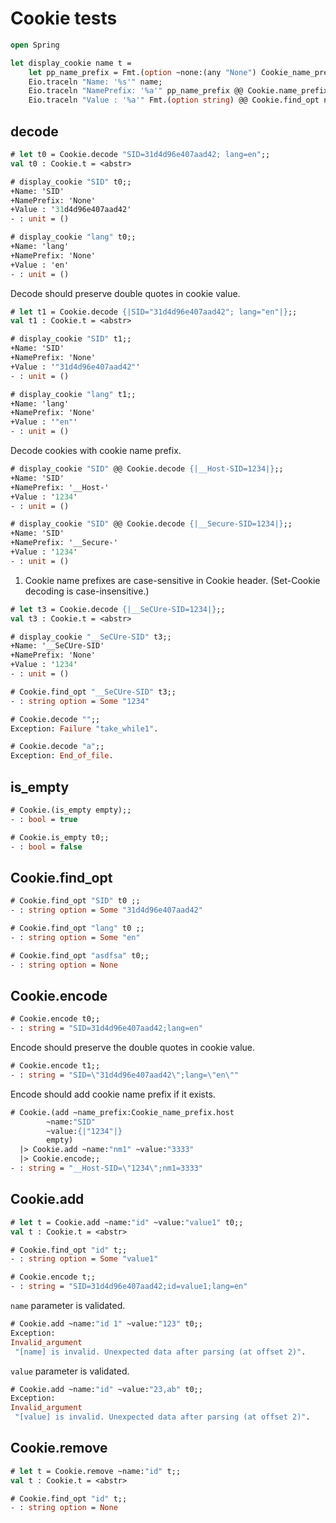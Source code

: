 # Cookie tests

```ocaml
open Spring
```

```ocaml
let display_cookie name t =
    let pp_name_prefix = Fmt.(option ~none:(any "None") Cookie_name_prefix.pp) in
    Eio.traceln "Name: '%s'" name;
    Eio.traceln "NamePrefix: '%a'" pp_name_prefix @@ Cookie.name_prefix name t;
    Eio.traceln "Value : '%a'" Fmt.(option string) @@ Cookie.find_opt name t
```

## decode 

```ocaml
# let t0 = Cookie.decode "SID=31d4d96e407aad42; lang=en";;
val t0 : Cookie.t = <abstr>

# display_cookie "SID" t0;;
+Name: 'SID'
+NamePrefix: 'None'
+Value : '31d4d96e407aad42'
- : unit = ()

# display_cookie "lang" t0;;
+Name: 'lang'
+NamePrefix: 'None'
+Value : 'en'
- : unit = ()
```

Decode should preserve double quotes in cookie value.

```ocaml
# let t1 = Cookie.decode {|SID="31d4d96e407aad42"; lang="en"|};;
val t1 : Cookie.t = <abstr>

# display_cookie "SID" t1;;
+Name: 'SID'
+NamePrefix: 'None'
+Value : '"31d4d96e407aad42"'
- : unit = ()

# display_cookie "lang" t1;;
+Name: 'lang'
+NamePrefix: 'None'
+Value : '"en"'
- : unit = ()
```

Decode cookies with cookie name prefix.

```ocaml
# display_cookie "SID" @@ Cookie.decode {|__Host-SID=1234|};;
+Name: 'SID'
+NamePrefix: '__Host-'
+Value : '1234'
- : unit = ()

# display_cookie "SID" @@ Cookie.decode {|__Secure-SID=1234|};;
+Name: 'SID'
+NamePrefix: '__Secure-'
+Value : '1234'
- : unit = ()
```

1. Cookie name prefixes are case-sensitive in Cookie header. (Set-Cookie decoding is case-insensitive.)

```ocaml
# let t3 = Cookie.decode {|__SeCUre-SID=1234|};;
val t3 : Cookie.t = <abstr>

# display_cookie "__SeCUre-SID" t3;;
+Name: '__SeCUre-SID'
+NamePrefix: 'None'
+Value : '1234'
- : unit = ()

# Cookie.find_opt "__SeCUre-SID" t3;;
- : string option = Some "1234"
```

```ocaml
# Cookie.decode "";; 
Exception: Failure "take_while1".

# Cookie.decode "a";; 
Exception: End_of_file.
```

## is_empty

```ocaml
# Cookie.(is_empty empty);;
- : bool = true

# Cookie.is_empty t0;;
- : bool = false
```

## Cookie.find_opt

```ocaml
# Cookie.find_opt "SID" t0 ;;
- : string option = Some "31d4d96e407aad42"

# Cookie.find_opt "lang" t0 ;;
- : string option = Some "en"

# Cookie.find_opt "asdfsa" t0;;
- : string option = None
```

## Cookie.encode

```ocaml
# Cookie.encode t0;;
- : string = "SID=31d4d96e407aad42;lang=en"
```

Encode should preserve the double quotes in cookie value.

```ocaml
# Cookie.encode t1;;
- : string = "SID=\"31d4d96e407aad42\";lang=\"en\""
```

Encode should add cookie name prefix if it exists.

```ocaml
# Cookie.(add ~name_prefix:Cookie_name_prefix.host 
        ~name:"SID" 
        ~value:{|"1234"|} 
        empty)
  |> Cookie.add ~name:"nm1" ~value:"3333"
  |> Cookie.encode;;
- : string = "__Host-SID=\"1234\";nm1=3333"
```

## Cookie.add

```ocaml
# let t = Cookie.add ~name:"id" ~value:"value1" t0;;
val t : Cookie.t = <abstr>

# Cookie.find_opt "id" t;;
- : string option = Some "value1"

# Cookie.encode t;;
- : string = "SID=31d4d96e407aad42;id=value1;lang=en"
```

`name` parameter is validated.

```ocaml
# Cookie.add ~name:"id 1" ~value:"123" t0;;
Exception:
Invalid_argument
 "[name] is invalid. Unexpected data after parsing (at offset 2)".
```

`value` parameter is validated.

```ocaml
# Cookie.add ~name:"id" ~value:"23,ab" t0;;
Exception:
Invalid_argument
 "[value] is invalid. Unexpected data after parsing (at offset 2)".
```

## Cookie.remove

```ocaml
# let t = Cookie.remove ~name:"id" t;;
val t : Cookie.t = <abstr>

# Cookie.find_opt "id" t;; 
- : string option = None
```
